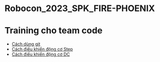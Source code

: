 # Robocon_2023_SPK_FIRE-PHOENIX
# Training cho team code
- [Cách dùng git](/Notebooks/Use_Git.txt)
- [Cách điều khiển động cơ Step](/Notebooks/STEP_MOTOR)
- [Cách điều khiển động cơ DC](/Notebooks/DC_MOTOR)
